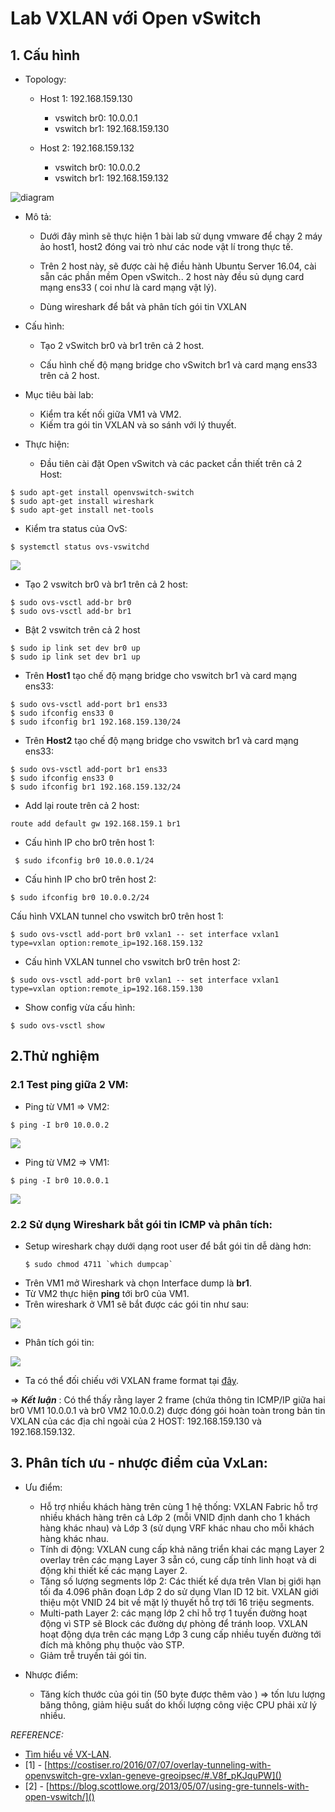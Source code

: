 # Lab VXLAN với Open vSwitch
## 1. Cấu hình
- Topology:
  - Host 1: 192.168.159.130
    - vswitch br0: 10.0.0.1
    - vswitch br1: 192.168.159.130
 
  - Host 2: 192.168.159.132
    - vswitch br0: 10.0.0.2
    - vswitch br1: 192.168.159.132
  
![diagram](images/lab/vxlandiagram.png)

- Mô tả:

  - Dưới đây mình sẽ thực hiện 1 bài lab sử dụng vmware để chạy 2 máy ảo host1, host2 đóng vai trò như các node vật lí trong thực tế.

  - Trên 2 host này, sẽ được cài hệ điều hành Ubuntu Server 16.04, cài sẵn các phần mềm Open vSwitch.. 2 host này đều sủ dụng card mạng ens33 ( coi như là card mạng vật lý).

  - Dùng wireshark để bắt và phân tích gói tin VXLAN
 
- Cấu hình:

  - Tạo 2 vSwitch br0 và br1 trên cả 2 host.

  - Cấu hình chế độ mạng bridge cho vSwitch br1 và card mạng ens33 trên cả 2 host.

- Mục tiêu bài lab:

  - Kiểm tra kết nối giữa VM1 và VM2.
  - Kiếm tra gói tin VXLAN và so sánh với lý thuyết.

- Thực hiện:
  - Đầu tiên cài đặt Open vSwitch và các packet cần thiết trên cả 2 Host:
 ```
 $ sudo apt-get install openvswitch-switch
 $ sudo apt-get install wireshark
 $ sudo apt-get install net-tools
 ```
  - Kiểm tra status của OvS:
  ```
  $ systemctl status ovs-vswitchd
  ```
![](images/lab/statusovs.png)
 
- Tạo 2 vswitch br0 và br1 trên cả 2 host:
 
 ```
 $ sudo ovs-vsctl add-br br0
 $ sudo ovs-vsctl add-br br1
 ```

- Bật 2 vswitch trên cả 2 host

 ```
 $ sudo ip link set dev br0 up
 $ sudo ip link set dev br1 up
 ```

- Trên **Host1** tạo chế độ mạng bridge cho vswitch br1 và card mạng ens33:
 
 ```
 $ sudo ovs-vsctl add-port br1 ens33 
 $ sudo ifconfig ens33 0 
 $ sudo ifconfig br1 192.168.159.130/24
 ```
- Trên **Host2** tạo chế độ mạng bridge cho vswitch br1 và card mạng ens33:
 
 ```
 $ sudo ovs-vsctl add-port br1 ens33 
 $ sudo ifconfig ens33 0 
 $ sudo ifconfig br1 192.168.159.132/24
 ```
 
- Add lại route trên cả 2 host:
 
 ```
 route add default gw 192.168.159.1 br1
 ```
 
- Cấu hình IP cho br0 trên host 1:
 
 ```
  $ sudo ifconfig br0 10.0.0.1/24
 ```
- Cấu hình IP cho br0 trên host 2:
 
 ```
 $ sudo ifconfig br0 10.0.0.2/24
 ```
 
Cấu hình VXLAN tunnel cho vswitch br0 trên host 1:
 
 ```
 $ sudo ovs-vsctl add-port br0 vxlan1 -- set interface vxlan1 type=vxlan option:remote_ip=192.168.159.132
 ```
- Cấu hình VXLAN tunnel cho vswitch br0 trên host 2:
 
 ```
 $ sudo ovs-vsctl add-port br0 vxlan1 -- set interface vxlan1 type=vxlan option:remote_ip=192.168.159.130
 ```
 
- Show config vừa cấu hình:
 
 ```
 $ sudo ovs-vsctl show
 ```

## 2.Thử nghiệm

### 2.1 Test ping giữa 2 VM:

- Ping từ VM1 => VM2:
```
$ ping -I br0 10.0.0.2
```
![](images/lab/pingresult.png)

- Ping từ VM2 => VM1:
```
$ ping -I br0 10.0.0.1
```
![](images/lab/pingresult2.png)

### 2.2 Sử dụng Wireshark bắt gói tin ICMP và phân tích:

- Setup wireshark chạy dưới dạng root user để bắt gói tin dễ dàng hơn:
    ```
    $ sudo chmod 4711 `which dumpcap`
    ```
- Trên VM1 mở Wireshark và chọn Interface dump là **br1**.
- Từ VM2 thực hiện **ping** tới br0 của VM1.
- Trên wireshark ở VM1 sẽ bắt được các gói tin như sau:

![](images/lab/wireshark1.png)

- Phân tích gói tin:

![](images/lab/icmpdetail.png)

- Ta có thể đối chiếu với VXLAN frame format tại [đây](https://github.com/hocchudong/thuctap012017/blob/master/TamNT/Virtualization/docs/4.Tim_hieu_VXLAN.md#1.3.3).

=> ***Kết luận*** : Có thể thấy rằng layer 2 frame (chứa thông tin ICMP/IP giữa hai br0 VM1 10.0.0.1 và br0 VM2 10.0.0.2) được đóng gói hoàn toàn trong bản tin VXLAN của các địa chỉ ngoài của 2 HOST: 192.168.159.130 và 192.168.159.132.


## 3. Phân tích ưu - nhược điểm của VxLan:
- Ưu điểm:
    -	Hỗ trợ nhiều khách hàng trên cùng 1 hệ thống: VXLAN Fabric hỗ trợ nhiều khách hàng trên cả Lớp 2 (mỗi VNID định danh cho 1 khách hàng khác nhau) và Lớp 3 (sử dụng VRF khác nhau cho mỗi khách hàng khác nhau.
    -	Tính di động: VXLAN cung cấp khả năng triển khai các mạng Layer 2 overlay trên các mạng Layer 3 sẵn có, cung cấp tính linh hoạt và di động khi thiết kế các mạng Layer 2.
    -	Tăng số lượng segments lớp 2: Các thiết kế dựa trên Vlan bị giới hạn tối đa 4.096 phân đoạn Lớp 2 do sử dụng Vlan ID 12 bit. VXLAN giới thiệu một VNID 24 bit về mặt lý thuyết hỗ trợ tới 16 triệu segments.
    -	Multi-path Layer 2: các mạng lớp 2 chỉ hỗ trợ 1 tuyến đường hoạt động vì STP sẽ Block các đường dự phòng để tránh loop. VXLAN hoạt động dựa trên các mạng Lớp 3 cung cấp nhiều tuyến đường tới đích mà không phụ thuộc vào STP.
    - Giảm trễ truyền tải gói tin.

- Nhược điểm:
    - Tăng kích thước của gói tin (50 byte được thêm vào ) => tốn lưu lượng băng thông, giảm hiệu suất do khối lượng công việc CPU phải xử lý nhiều.

*REFERENCE:*
- [Tìm hiểu về VX-LAN](https://github.com/hocchudong/thuctap012017/blob/master/TamNT/Virtualization/docs/4.Tim_hieu_VXLAN.md#1.3.3).
- [1] - [https://costiser.ro/2016/07/07/overlay-tunneling-with-openvswitch-gre-vxlan-geneve-greoipsec/#.V8f_pKJquPW]()
- [2] - [https://blog.scottlowe.org/2013/05/07/using-gre-tunnels-with-open-vswitch/]()
